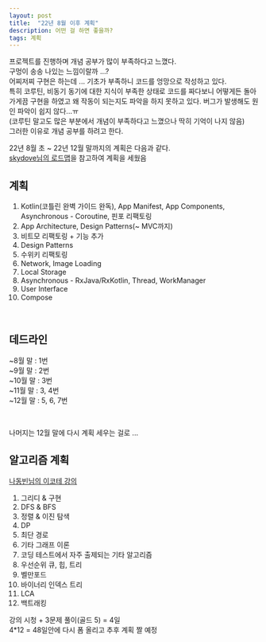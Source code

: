 ```yaml
---
layout: post
title:  "22년 8월 이후 계획"
description: 어떤 걸 하면 좋을까?
tags: 계획
---
```

프로젝트를 진행하며 개념 공부가 많이 부족하다고 느꼈다.   
구멍이 송송 나있는 느낌이랄까 ...?    
어찌저찌 구현은 하는데 ... 기초가 부족하니 코드를 엉망으로 작성하고 있다.    
특히 코루틴, 비동기 동기에 대한 지식이 부족한 상태로 코드를 짜다보니 어떻게든 돌아가게끔 구현을 하였고 왜 작동이 되는지도 파악을 하지 못하고 있다. 버그가 발생해도 원인 파악이 쉽지 않다...ㅠ    
(코루틴 말고도 많은 부분에서 개념이 부족하다고 느꼈으나 딱히 기억이 나지 않음)   
그러한 이유로 개념 공부를 하려고 한다.


22년 8월 초 ~ 22년 12월 말까지의 계획은 다음과 같다.   
[skydove님의 로드맵](https://github.com/skydoves/android-developer-roadmap/blob/main/README_KR.md)을 참고하여 계획을 세웠음 

## 계획
1. Kotlin(코틀린 완벽 가이드 완독), App Manifest, App Components, Asynchronous - Coroutine, 핀포 리팩토링
2. App Architecture, Design Patterns(~ MVC까지)
3. 비트모 리팩토링 + 기능 추가
4. Design Patterns
5. 수위키 리팩토링 
6. Network, Image Loading
7. Local Storage
8. Asynchronous - RxJava/RxKotlin, Thread, WorkManager
9. User Interface
10. Compose   

<br/>

## 데드라인
~8월 말 : 1번   
~9월 말 : 2번   
~10월 말 : 3번   
~11월 말 : 3, 4번   
~12월 말 : 5, 6, 7번   

<br/>

나머지는 12월 말에 다시 계획 세우는 걸로 ...

## 알고리즘 계획
[나동빈님의 이코테 강의](https://www.youtube.com/watch?v=m-9pAwq1o3w&list=PLRx0vPvlEmdAghTr5mXQxGpHjWqSz0dgC&index=2)   
1. 그리디 & 구현
2. DFS & BFS
3. 정렬 & 이진 탐색
4. DP
5. 최단 경로
6. 기타 그래프 이론
7. 코딩 테스트에서 자주 출제되는 기타 알고리즘
8. 우선순위 큐, 힙, 트리
9. 벨만포드
10. 바이너리 인덱스 트리
11. LCA
12. 백트래킹

강의 시청 + 3문제 풀이(골드 5) = 4일   
4*12 = 48일안에 다시 폼 올리고 추후 계획 짤 예정






